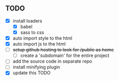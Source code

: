 ## TODO

- [x] install loaders
  - [x] babel
  - [x] sass to css
- [x] auto import style to the html
- [x] auto import js to the html
- [ ] ~~setup github hosting to look for /public as home~~
  - [ ] create a 'subdomain' for the entire project
- [ ] add the source code in separate repo
- [ ] install minifying plugin
- [x] update this TODO